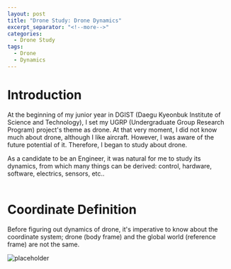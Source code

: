 ```yaml
---
layout: post
title: "Drone Study: Drone Dynamics"
excerpt_separator: "<!--more-->"
categories:
  - Drone Study
tags:
  - Drone
  - Dynamics
---
```

# Introduction

At the beginning of my junior year in DGIST (Daegu Kyeonbuk Institute of Science and Technology), I set my UGRP (Undergraduate Group Research Program) project's theme as drone. At that very moment, I did not know much about drone, although I like aircraft. However, I was aware of the future potential of it. Therefore, I began to study about drone.

As a candidate to be an Engineer, it was natural for me to study its dynamics, from which many things can be derived: control, hardware, software, electrics, sensors, etc..
<br> </br>

# Coordinate Definition

Before figuring out dynamics of drone, it's imperative to know about the coordinate system; drone (body frame) and the global world (reference frame) are not the same.

![placeholder](~/owengun.github.io "Drone Coordinate Frames")

